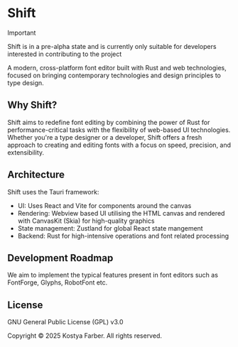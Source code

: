 # Shift

> [!IMPORTANT]
> Shift is in a pre-alpha state and is currently only suitable for developers interested in contributing to the project

A modern, cross-platform font editor built with Rust and web technologies, focused on bringing contemporary technologies and design principles to type design.

## Why Shift?
Shift aims to redefine font editing by combining the power of Rust for performance-critical tasks with the flexibility of web-based UI technologies. Whether you're a type designer or a developer, Shift offers a fresh approach to creating and editing fonts with a focus on speed, precision, and extensibility.

## Architecture
Shift uses the Tauri framework:

* UI: Uses React and Vite for components around the canvas
* Rendering: Webview based UI utilising the HTML canvas and rendered with CanvasKit (Skia) for high-quality graphics
* State management: Zustland for global React state mangement
* Backend: Rust for high-intensive operations and font related processing

## Development Roadmap
We aim to implement the typical features present in font editors such as FontForge, Glyphs, RobotFont etc.

## License
GNU General Public License (GPL) v3.0

Copyright © 2025 Kostya Farber. All rights reserved.
